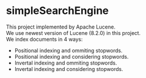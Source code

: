 # simpleSearchEngine
This project implemented by Apache Lucene.       
We use newest version of Lucene (8.2.0) in this project.      
We index documents in 4 ways:       
* Positional indexing and ommiting stopwords.     
* Positional indexing and considering stopwords.    
* Invertal indexing and ommiting stopwords.            
* Invertal indexing and considering stopwords.            
